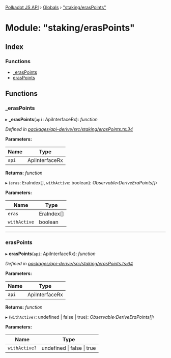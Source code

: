 [Polkadot JS API](../README.md) › [Globals](../globals.md) › ["staking/erasPoints"](_staking_eraspoints_.md)

# Module: "staking/erasPoints"

## Index

### Functions

* [_erasPoints](_staking_eraspoints_.md#_eraspoints)
* [erasPoints](_staking_eraspoints_.md#eraspoints)

## Functions

###  _erasPoints

▸ **_erasPoints**(`api`: ApiInterfaceRx): *function*

*Defined in [packages/api-derive/src/staking/erasPoints.ts:34](https://github.com/polkadot-js/api/blob/5c5db2709b/packages/api-derive/src/staking/erasPoints.ts#L34)*

**Parameters:**

Name | Type |
------ | ------ |
`api` | ApiInterfaceRx |

**Returns:** *function*

▸ (`eras`: EraIndex[], `withActive`: boolean): *Observable‹DeriveEraPoints[]›*

**Parameters:**

Name | Type |
------ | ------ |
`eras` | EraIndex[] |
`withActive` | boolean |

___

###  erasPoints

▸ **erasPoints**(`api`: ApiInterfaceRx): *function*

*Defined in [packages/api-derive/src/staking/erasPoints.ts:64](https://github.com/polkadot-js/api/blob/5c5db2709b/packages/api-derive/src/staking/erasPoints.ts#L64)*

**Parameters:**

Name | Type |
------ | ------ |
`api` | ApiInterfaceRx |

**Returns:** *function*

▸ (`withActive?`: undefined | false | true): *Observable‹DeriveEraPoints[]›*

**Parameters:**

Name | Type |
------ | ------ |
`withActive?` | undefined &#124; false &#124; true |
